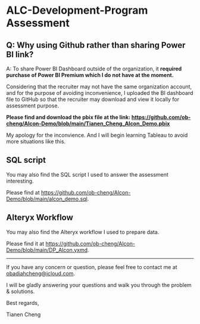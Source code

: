 # ALC-Development-Program Assessment
## Q: Why using Github rather than sharing Power BI link?
A: To share Power BI Dashboard outside of the organization, it **required purchase of Power BI Premium which I do not have at the moment.**

Considering that the recruiter may not have the same organization account, and for the purpose of avoiding inconvenience, I uploaded the BI dashboard file to GitHub so that the recruiter may download and view it locally for assessment purpose. 

**Please find and download the pbix file at the link: https://github.com/ob-cheng/Alcon-Demo/blob/main/Tianen_Cheng_Alcon_Demo.pbix**

My apology for the inconvience. And I will begin learning Tableau to avoid more situations like this. 
## SQL script
You may also find the SQL script I used to answer the assessment interesting. 

Please find at https://github.com/ob-cheng/Alcon-Demo/blob/main/alcon_demo.sql. 

## Alteryx Workflow
You may also find the Alteryx workflow I used to prepare data.

Please find it at https://github.com/ob-cheng/Alcon-Demo/blob/main/DP_Alcon.yxmd.

---

If you have any concern or question, please feel free to contact me at obadiahcheng@icloud.com.

I will be gladly answering your questions and walk you through the problem & solutions. 

Best regards,

Tianen Cheng
